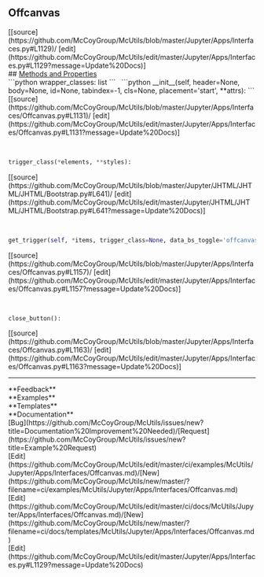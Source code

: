 ## <a id="McUtils.Jupyter.Apps.Interfaces.Offcanvas">Offcanvas</a> 

<div class="docs-source-link" markdown="1">
[[source](https://github.com/McCoyGroup/McUtils/blob/master/Jupyter/Apps/Interfaces.py#L1129)/
[edit](https://github.com/McCoyGroup/McUtils/edit/master/Jupyter/Apps/Interfaces.py#L1129?message=Update%20Docs)]
</div>









<div class="collapsible-section">
 <div class="collapsible-section collapsible-section-header" markdown="1">
## <a class="collapse-link" data-toggle="collapse" href="#methods" markdown="1"> Methods and Properties</a> <a class="float-right" data-toggle="collapse" href="#methods"><i class="fa fa-chevron-down"></i></a>
 </div>
 <div class="collapsible-section collapsible-section-body collapse show" id="methods" markdown="1">
 ```python
wrapper_classes: list
```
<a id="McUtils.Jupyter.Apps.Interfaces.Offcanvas.__init__" class="docs-object-method">&nbsp;</a> 
```python
__init__(self, header=None, body=None, id=None, tabindex=-1, cls=None, placement='start', **attrs): 
```
<div class="docs-source-link" markdown="1">
[[source](https://github.com/McCoyGroup/McUtils/blob/master/Jupyter/Apps/Interfaces/Offcanvas.py#L1131)/
[edit](https://github.com/McCoyGroup/McUtils/edit/master/Jupyter/Apps/Interfaces/Offcanvas.py#L1131?message=Update%20Docs)]
</div>


<a id="McUtils.Jupyter.JHTML.JHTML.JHTML.Bootstrap.Button" class="docs-object-method">&nbsp;</a> 
```python
trigger_class(*elements, **styles): 
```
<div class="docs-source-link" markdown="1">
[[source](https://github.com/McCoyGroup/McUtils/blob/master/Jupyter/JHTML/JHTML/JHTML/Bootstrap.py#L641)/
[edit](https://github.com/McCoyGroup/McUtils/edit/master/Jupyter/JHTML/JHTML/JHTML/Bootstrap.py#L641?message=Update%20Docs)]
</div>


<a id="McUtils.Jupyter.Apps.Interfaces.Offcanvas.get_trigger" class="docs-object-method">&nbsp;</a> 
```python
get_trigger(self, *items, trigger_class=None, data_bs_toggle='offcanvas', data_bs_target=None, **attrs): 
```
<div class="docs-source-link" markdown="1">
[[source](https://github.com/McCoyGroup/McUtils/blob/master/Jupyter/Apps/Interfaces/Offcanvas.py#L1157)/
[edit](https://github.com/McCoyGroup/McUtils/edit/master/Jupyter/Apps/Interfaces/Offcanvas.py#L1157?message=Update%20Docs)]
</div>


<a id="McUtils.Jupyter.Apps.Interfaces.Offcanvas.close_button" class="docs-object-method">&nbsp;</a> 
```python
close_button(): 
```
<div class="docs-source-link" markdown="1">
[[source](https://github.com/McCoyGroup/McUtils/blob/master/Jupyter/Apps/Interfaces/Offcanvas.py#L1163)/
[edit](https://github.com/McCoyGroup/McUtils/edit/master/Jupyter/Apps/Interfaces/Offcanvas.py#L1163?message=Update%20Docs)]
</div>
 </div>
</div>












---


<div markdown="1" class="text-secondary">
<div class="container">
  <div class="row">
   <div class="col" markdown="1">
**Feedback**   
</div>
   <div class="col" markdown="1">
**Examples**   
</div>
   <div class="col" markdown="1">
**Templates**   
</div>
   <div class="col" markdown="1">
**Documentation**   
</div>
   <div class="col" markdown="1">
   
</div>
   <div class="col" markdown="1">
   
</div>
   <div class="col" markdown="1">
   
</div>
</div>
  <div class="row">
   <div class="col" markdown="1">
[Bug](https://github.com/McCoyGroup/McUtils/issues/new?title=Documentation%20Improvement%20Needed)/[Request](https://github.com/McCoyGroup/McUtils/issues/new?title=Example%20Request)   
</div>
   <div class="col" markdown="1">
[Edit](https://github.com/McCoyGroup/McUtils/edit/master/ci/examples/McUtils/Jupyter/Apps/Interfaces/Offcanvas.md)/[New](https://github.com/McCoyGroup/McUtils/new/master/?filename=ci/examples/McUtils/Jupyter/Apps/Interfaces/Offcanvas.md)   
</div>
   <div class="col" markdown="1">
[Edit](https://github.com/McCoyGroup/McUtils/edit/master/ci/docs/McUtils/Jupyter/Apps/Interfaces/Offcanvas.md)/[New](https://github.com/McCoyGroup/McUtils/new/master/?filename=ci/docs/templates/McUtils/Jupyter/Apps/Interfaces/Offcanvas.md)   
</div>
   <div class="col" markdown="1">
[Edit](https://github.com/McCoyGroup/McUtils/edit/master/Jupyter/Apps/Interfaces.py#L1129?message=Update%20Docs)   
</div>
   <div class="col" markdown="1">
   
</div>
   <div class="col" markdown="1">
   
</div>
   <div class="col" markdown="1">
   
</div>
</div>
</div>
</div>